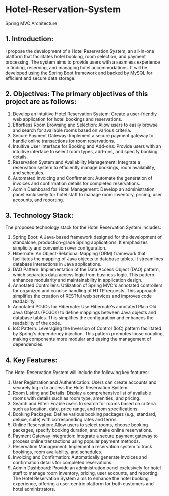 # Hotel-Reservation-System
Spring MVC Architecture


## 1. Introduction:
I propose the development of a Hotel Reservation System, an all-in-one platform that facilitates hotel
booking, room selection, and payment processing. The system aims to provide users with a seamless
experience in finding, reserving, and managing hotel accommodations. It will be developed using the
Spring Boot framework and backed by MySQL for efficient and secure data storage.
## 2. Objectives: The primary objectives of this project are as follows:
1. Develop an Intuitive Hotel Reservation System: Create a user-friendly web application for
hotel bookings and reservations.
2. Effortless Room Browsing and Selection: Allow users to easily browse and search for
available rooms based on various criteria.
3. Secure Payment Gateway: Implement a secure payment gateway to handle online
transactions for room reservations.
4. Intuitive User Interface for Booking and Add-ons: Provide users with an intuitive interface to
select room types, add-ons, and specify booking details.
5. Reservation System and Availability Management: Integrate a reservation system to
efficiently manage bookings, room availability, and schedules.
6. Automated Invoicing and Confirmation: Automate the generation of invoices and
confirmation details for completed reservations.
7. Admin Dashboard for Hotel Management: Develop an administration panel exclusively for
hotel staff to manage room inventory, pricing, user accounts, and reporting.
## 3. Technology Stack:
The proposed technology stack for the Hotel Reservation System includes:
1. Spring Boot: A Java-based framework designed for the development of standalone,
production-grade Spring applications. It emphasizes simplicity and convention over
configuration.
2. Hibernate: An Object-Relational Mapping (ORM) framework that facilitates the mapping of
Java objects to database tables. It streamlines database interactions in Java applications.
3. DAO Pattern: Implementation of the Data Access Object (DAO) pattern, which separates data
access logic from business logic. This pattern enhances modularity and maintainability in
application design.
4. Annotated Controllers: Utilization of Spring MVC's annotated controllers for organized and
concise handling of HTTP requests. This approach simplifies the creation of RESTful web
services and improves code readability.
5. Annotated POJOs for Hibernate: Use Hibernate's annotated Plain Old Java Objects (POJOs)
to define mappings between Java objects and database tables. This simplifies the configuration
and enhances the readability of the code.
6. IoC Pattern: Leveraging the Inversion of Control (IoC) pattern facilitated by Spring's
dependency injection. This pattern promotes loose coupling, making components more modular
and easing the management of dependencies.
## 4. Key Features:
The Hotel Reservation System will include the following key features:
1. User Registration and Authentication: Users can create accounts and securely log in to
access the Hotel Reservation System.
2. Room Listing and Details: Display a comprehensive list of available rooms with details such as
room type, amenities, and pricing.
3. Search and Filter: Enable users to search for rooms based on criteria such as location, date,
price range, and room specifications.
4. Booking Packages: Define various booking packages (e.g., standard, deluxe, suite) with
corresponding rates and terms.
5. Online Reservation: Allow users to select rooms, choose booking packages, specify booking
duration, and make online reservations.
6. Payment Gateway Integration: Integrate a secure payment gateway to process online
transactions using popular payment methods.
7. Reservation Management: Implement a reservation system to track bookings, room
availability, and schedules.
8. Invoicing and Confirmation: Automatically generate invoices and confirmation details for
completed reservations.
9. Admin Dashboard: Provide an administration panel exclusively for hotel staff to manage room
inventory, pricing, user accounts, and reporting.
The Hotel Reservation System aims to enhance the hotel booking experience, offering a user-centric
platform for both customers and hotel administrators.
